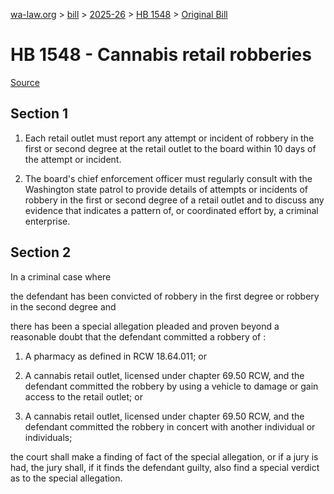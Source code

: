 [wa-law.org](/) > [bill](/bill/) > [2025-26](/bill/2025-26/) > [HB 1548](/bill/2025-26/hb/1548/) > [Original Bill](/bill/2025-26/hb/1548/1/)

# HB 1548 - Cannabis retail robberies

[Source](http://lawfilesext.leg.wa.gov/biennium/2025-26/Pdf/Bills/House%20Bills/1548.pdf)

## Section 1
1. Each retail outlet must report any attempt or incident of robbery in the first or second degree at the retail outlet to the board within 10 days of the attempt or incident.

2. The board's chief enforcement officer must regularly consult with the Washington state patrol to provide details of attempts or incidents of robbery in the first or second degree of a retail outlet and to discuss any evidence that indicates a pattern of, or coordinated effort by, a criminal enterprise.

## Section 2
In a criminal case where

the defendant has been convicted of robbery in the first degree or robbery in the second degree and

there has been a special allegation pleaded and proven beyond a reasonable doubt that the defendant committed a robbery of :

1. A pharmacy as defined in RCW 18.64.011; or

2. A cannabis retail outlet, licensed under chapter 69.50 RCW, and the defendant committed the robbery by using a vehicle to damage or gain access to the retail outlet; or

3. A cannabis retail outlet, licensed under chapter 69.50 RCW, and the defendant committed the robbery in concert with another individual or individuals;

the court shall make a finding of fact of the special allegation, or if a jury is had, the jury shall, if it finds the defendant guilty, also find a special verdict as to the special allegation.
